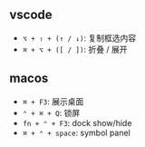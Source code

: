 ## vscode
- `⌥ + ⇧ + (↑ / ↓)`: 复制框选内容
- `⌘ + ⌥ + ([ / ])`: 折叠 / 展开

## macos
- `⌘ + F3`: 展示桌面
- `⌃ + ⌘ + Q`: 锁屏
- `fn + ⌃ + F3`: dock show/hide
- `⌘ + ⌃ + space`: symbol panel
